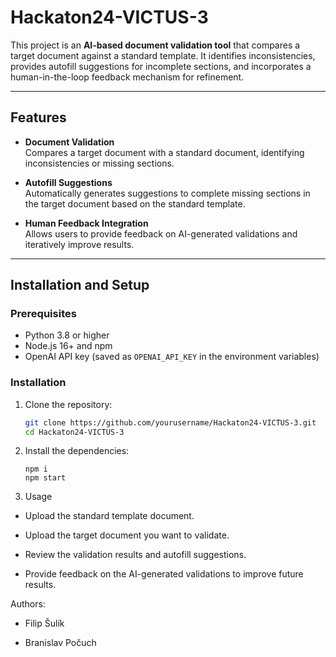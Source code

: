 # Hackaton24-VICTUS-3

This project is an **AI-based document validation tool** that compares a target document against a standard template. It identifies inconsistencies, provides autofill suggestions for incomplete sections, and incorporates a human-in-the-loop feedback mechanism for refinement.

---

## Features

- **Document Validation**  
  Compares a target document with a standard document, identifying inconsistencies or missing sections.

- **Autofill Suggestions**  
  Automatically generates suggestions to complete missing sections in the target document based on the standard template.

- **Human Feedback Integration**  
  Allows users to provide feedback on AI-generated validations and iteratively improve results.

---

## Installation and Setup

### Prerequisites

- Python 3.8 or higher
- Node.js 16+ and npm
- OpenAI API key (saved as `OPENAI_API_KEY` in the environment variables)

### Installation

1. Clone the repository:
   ```bash
   git clone https://github.com/yourusername/Hackaton24-VICTUS-3.git
   cd Hackaton24-VICTUS-3
   
2. Install the dependencies:
 
       npm i
       npm start


3. Usage

- Upload the standard template document.

- Upload the target document you want to validate.

- Review the validation results and autofill suggestions.

- Provide feedback on the AI-generated validations to improve future results.

Authors:

- Filip Šulík

- Branislav Počuch
